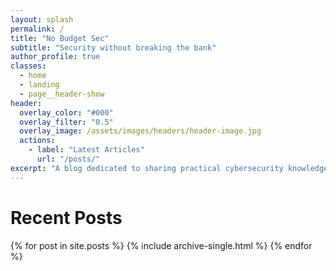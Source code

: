 ```yaml
---
layout: splash
permalink: /
title: "No Budget Sec"
subtitle: "Security without breaking the bank"
author_profile: true
classes:
  - home
  - landing
  - page__header-show
header:
  overlay_color: "#000"
  overlay_filter: "0.5"
  overlay_image: /assets/images/headers/header-image.jpg
  actions:
    - label: "Latest Articles"
      url: "/posts/"
excerpt: "A blog dedicated to sharing practical cybersecurity knowledge and insights, demonstrating that effective information security doesn't require excessive budgets—just expertise, creativity, and the right approach."
---
```


<div class="archive">
  <h1 class="page__title">Recent Posts</h1>
  
  {% for post in site.posts %}
    {% include archive-single.html %}
  {% endfor %}
</div>

